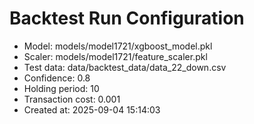 # Backtest Run Configuration

- Model: models/model1721/xgboost_model.pkl
- Scaler: models/model1721/feature_scaler.pkl
- Test data: data/backtest_data/data_22_down.csv
- Confidence: 0.8
- Holding period: 10
- Transaction cost: 0.001
- Created at: 2025-09-04 15:14:03

